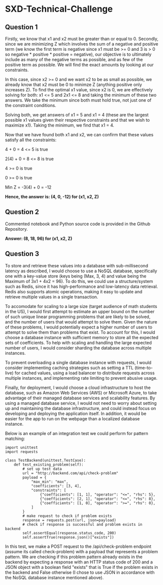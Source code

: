 # SXD-Technical-Challenge
## Question 1

Firstly, we know that x1 and x2 must be greater than or equal to 0. Secondly, since we are minimizing Z which involves the sum of a negative and positive term (we know the first term is negative since x1 must be >= 0 and 3 is > 0 so negative * positive * positive = negative), our objective is to ultimately include as many of the negative terms as possible, and as few of the positive term as possible. We will find the exact amounts by looking at our constraints.

In this case, since x2 >= 0 and we want x2 to be as small as possible, we already know that x2 must be 0 to minimze Z (anything positive only increases Z). To find the optimal x1 value, since x2 is 0, we are effectively solving for both: x1 <= 5 and 2x1 <= 8 and taking the minimum of these two answers. We take the minimum since both must hold true, not just one of the constraint conditions.

Solving both, we get answers of x1 = 5 and x1 = 4 (these are the largest possible x1 values given their respective constraints and that we wish to maximize x1). Taking the minimum, we find that x1 = 4.

Now that we have found both x1 and x2, we can confirm that these values satisfy all the constraints:

4 + 0 = 4 <= 5 is true

2(4) + 0 = 8 <= 8 is true

4 >= 0 is true

0 >= 0 is true

Min Z = -3(4) + 0 = -12

**Hence, the answer is: (4, 0, -12) for (x1, x2, Z)**


## Question 2
Commented notebook and Python source code is provided in the Github Repository.

**Answer: (8, 18, 96) for (x1, x2, Z)**


## Question 3
To store and retrieve these values into a database with sub-millisecond latency as described, I would choose to use a NoSQL database, specifically one with a key-value store (keys being (Max, 3, 4) and value being the Maximum of 3x1 + 4x2 = 96). To do this, we could use a structure/system such as Redis, since it has high-performance and low-latency data retrieval. Redis also supports atomic operations, making it easy to update and retrieve multiple values in a single transaction.

To accomodate for scaling to a large size (target audience of math students in the US), I would first attempt to estimate an upper bound on the number of such unique linear programming problems that are likely to be solved, and the number of users that would attempt to solve them. Given the nature of these problems, I would potentially expect a higher number of users to attempt to solve them than problems that exist. To account for this, I would choose a database instance with sufficient memory to store all the expected sets of coefficients. To help with scaling and handling the large expected number of users, I would consider sharding the database across multiple instances.

To prevent overloading a single database instance with requests, I would consider implementing caching strategies such as setting a TTL (time-to-live) for cached values, using a load balancer to distribute requests across multiple instances, and implementing rate limiting to prevent abusive usage. 

Finally, for deployment, I would choose a cloud infrastructure to host the database, such as Amazon Web Services (AWS) or Microsoft Azure, to take advantage of their managed database services and scalability features. By using a managed database service, I would not need to worry about setting up and maintaining the database infrastructure, and could instead focus on developing and deploying the application itself. In addition, it would be easier for the app to run on the webpage than a localized database instance.

Below is an example of an integration test we could perform for pattern matching:


```
import unittest
import requests

class TestBackend(unittest.TestCase):
    def test_existing_problem(self):
        # set up test data
        url = "http://backend.com/api/check-problem"
        payload = {
            "max_min": "max",
            "coefficients": [3, 4],
            "constraints": [
                {"coefficients": [1, 1], "operator": "<=", "rhs": 5},
                {"coefficients": [2, 1], "operator": "<=", "rhs": 8},
                {"coefficients": [1, 0], "operator": ">=", "rhs": 0},
            ]
        }
        # make request to check if problem exists
        response = requests.post(url, json=payload)
        # check if response is successful and problem exists in backend
        self.assertEqual(response.status_code, 200)
        self.assertTrue(response.json()["exists"])
```

In this test, we make a POST request to the /api/check-problem endpoint (assume its called check-problem) with a payload that represents a problem pattern. We are checking if this problem pattern already exists in the backend by expecting a response with an HTTP status code of 200 and a JSON object with a boolean field "exists" that is True if the problem exists in the backend and False otherwise (I chose to use JSON in accordance with the NoSQL database instance mentioned above).
